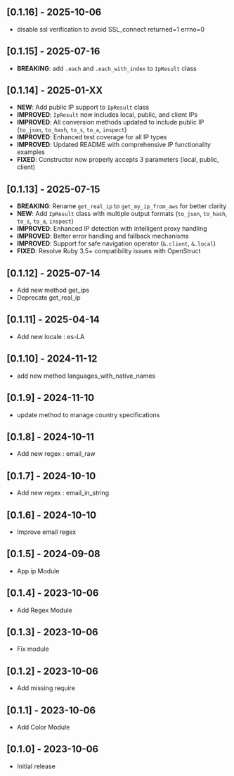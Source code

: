 ## [0.1.16] - 2025-10-06
- disable ssl verification to avoid SSL_connect returned=1 errno=0

## [0.1.15] - 2025-07-16
- **BREAKING**: add `.each` and `.each_with_index` to `IpResult` class

## [0.1.14] - 2025-01-XX
- **NEW**: Add public IP support to `IpResult` class
- **IMPROVED**: `IpResult` now includes local, public, and client IPs
- **IMPROVED**: All conversion methods updated to include public IP (`to_json`, `to_hash`, `to_s`, `to_a`, `inspect`)
- **IMPROVED**: Enhanced test coverage for all IP types
- **IMPROVED**: Updated README with comprehensive IP functionality examples
- **FIXED**: Constructor now properly accepts 3 parameters (local, public, client)

## [0.1.13] - 2025-07-15
- **BREAKING**: Rename `get_real_ip` to `get_my_ip_from_aws` for better clarity
- **NEW**: Add `IpResult` class with multiple output formats (`to_json`, `to_hash`, `to_s`, `to_a`, `inspect`)
- **IMPROVED**: Enhanced IP detection with intelligent proxy handling
- **IMPROVED**: Better error handling and fallback mechanisms
- **IMPROVED**: Support for safe navigation operator (`&.client`, `&.local`)
- **FIXED**: Resolve Ruby 3.5+ compatibility issues with OpenStruct

## [0.1.12] - 2025-07-14
- Add new method get_ips
- Deprecate get_real_ip

## [0.1.11] - 2025-04-14
- Add new locale : es-LA

## [0.1.10] - 2024-11-12
- add new method languages_with_native_names

## [0.1.9] - 2024-11-10
- update method to manage country specifications

## [0.1.8] - 2024-10-11
- Add new regex : email_raw

## [0.1.7] - 2024-10-10
- Add new regex : email_in_string

## [0.1.6] - 2024-10-10
- Improve email regex

## [0.1.5] - 2024-09-08
- App ip Module

## [0.1.4] - 2023-10-06
- Add Regex Module

## [0.1.3] - 2023-10-06
- Fix module

## [0.1.2] - 2023-10-06
- Add missing require

## [0.1.1] - 2023-10-06
- Add Color Module

## [0.1.0] - 2023-10-06
- Initial release
